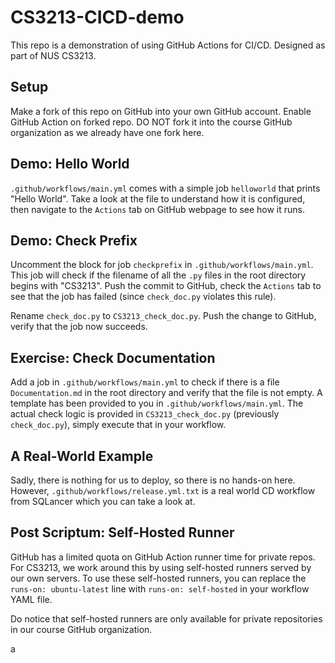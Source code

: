 # CS3213-CICD-demo
This repo is a demonstration of using GitHub Actions for CI/CD. Designed as part of NUS CS3213.

## Setup
Make a fork of this repo on GitHub into your own GitHub account. Enable GitHub Action on forked repo.
DO NOT fork it into the course GitHub organization as we already have one fork here.

## Demo: Hello World
`.github/workflows/main.yml` comes with a simple job `helloworld` that prints "Hello World".
Take a look at the file to understand how it is configured, then navigate to the `Actions` tab on GitHub webpage to see how it runs.

## Demo: Check Prefix
Uncomment the block for job `checkprefix` in `.github/workflows/main.yml`.
This job will check if the filename of all the `.py` files in the root directory begins with "CS3213".
Push the commit to GitHub, check the `Actions` tab to see that the job has failed (since `check_doc.py` violates this rule).

Rename `check_doc.py` to `CS3213_check_doc.py`. Push the change to GitHub, verify that the job now succeeds.

## Exercise: Check Documentation
Add a job in `.github/workflows/main.yml` to check if there is a file `Documentation.md` in the root directory and verify that the file is not empty.
A template has been provided to you in `.github/workflows/main.yml`.
The actual check logic is provided in `CS3213_check_doc.py` (previously `check_doc.py`), simply execute that in your workflow.

## A Real-World Example
Sadly, there is nothing for us to deploy, so there is no hands-on here. 
However, `.github/workflows/release.yml.txt` is a real world CD workflow from SQLancer which you can take a look at.

## Post Scriptum: Self-Hosted Runner
GitHub has a limited quota on GitHub Action runner time for private repos.
For CS3213, we work around this by using self-hosted runners served by our own servers.
To use these self-hosted runners, you can replace the `runs-on: ubuntu-latest` line with `runs-on: self-hosted` in your workflow YAML file.

Do notice that self-hosted runners are only available for private repositories in our course GitHub organization.

a
